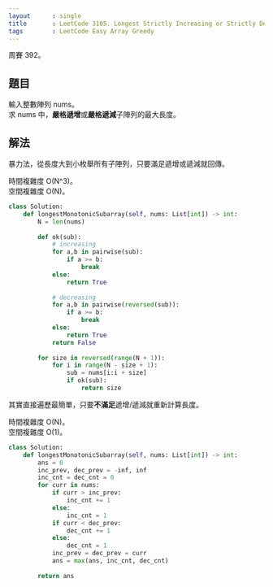 ```yaml
---
layout      : single
title       : LeetCode 3105. Longest Strictly Increasing or Strictly Decreasing Subarray
tags        : LeetCode Easy Array Greedy
---
```

周賽 392。

## 題目

輸入整數陣列 nums。  
求 nums 中，**嚴格遞增**或**嚴格遞減**子陣列的最大長度。  

## 解法

暴力法，從長度大到小枚舉所有子陣列，只要滿足遞增或遞減就回傳。  

時間複雜度 O(N^3)。  
空間複雜度 O(N)。  

```python
class Solution:
    def longestMonotonicSubarray(self, nums: List[int]) -> int:
        N = len(nums)
        
        def ok(sub):
            # increasing
            for a,b in pairwise(sub):
                if a >= b:
                    break
            else:
                return True
            
            # decreasing
            for a,b in pairwise(reversed(sub)):
                if a >= b:
                    break
            else:
                return True
            return False
        
        for size in reversed(range(N + 1)):
            for i in range(N - size + 1):
                sub = nums[i:i + size]
                if ok(sub):
                    return size
```

其實直接遍歷最簡單，只要**不滿足**遞增/遞減就重新計算長度。  

時間複雜度 O(N)。  
空間複雜度 O(1)。  

```python
class Solution:
    def longestMonotonicSubarray(self, nums: List[int]) -> int:
        ans = 0
        inc_prev, dec_prev = -inf, inf
        inc_cnt = dec_cnt = 0
        for curr in nums:
            if curr > inc_prev:
                inc_cnt += 1
            else:
                inc_cnt = 1
            if curr < dec_prev:
                dec_cnt += 1
            else:
                dec_cnt = 1
            inc_prev = dec_prev = curr
            ans = max(ans, inc_cnt, dec_cnt)
            
        return ans
```
